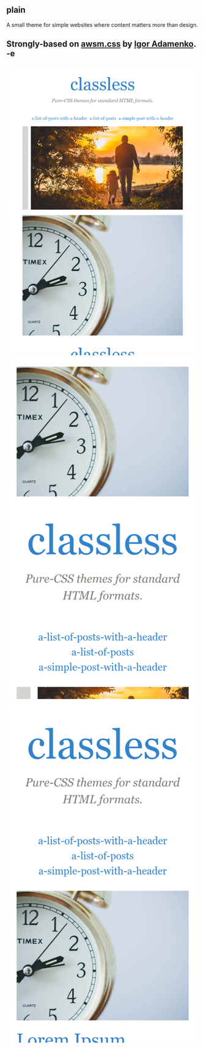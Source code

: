 ## plain

A small theme for simple websites where content matters more than design.

Strongly-based on [awsm.css](https://github.com/igoradamenko/awsm.css) by [Igor Adamenko](https://github.com/igoradamenko/awsm.css).
-e 
---

![](screenshots/list.png)
![](screenshots/article.png)
![](screenshots/list-mobile.png)
![](screenshots/article-mobile.png)
